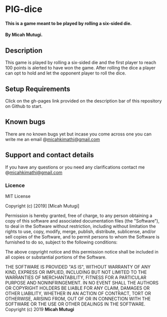 # PIG-dice
#### This is a game meant to be played by rolling a six-sided die.
#### By Micah Mutugi.
## Description
This game is played by rolling a six-sided die and the first player to reach 100 points is alerted to have won the game. After rolling the dice a player can opt to hold and let the opponent player to roll the dice.
## Setup Requirements
Click on the gh-pages link provided on the description bar of this repository on Github to start.
## Known bugs
There are no known bugs yet but incase you come across one you can write me an email @micahkimathi@gmail.com
## Support and contact details
If you have any questions or you need any clarifications contact me @micahkimathi@gmail.com
### Licence
MIT License

Copyright (c) [2019] [Micah Mutugi]

Permission is hereby granted, free of charge, to any person obtaining a copy
of this software and associated documentation files (the "Software"), to deal
in the Software without restriction, including without limitation the rights
to use, copy, modify, merge, publish, distribute, sublicense, and/or sell
copies of the Software, and to permit persons to whom the Software is
furnished to do so, subject to the following conditions:

The above copyright notice and this permission notice shall be included in all
copies or substantial portions of the Software.

THE SOFTWARE IS PROVIDED "AS IS", WITHOUT WARRANTY OF ANY KIND, EXPRESS OR
IMPLIED, INCLUDING BUT NOT LIMITED TO THE WARRANTIES OF MERCHANTABILITY,
FITNESS FOR A PARTICULAR PURPOSE AND NONINFRINGEMENT. IN NO EVENT SHALL THE
AUTHORS OR COPYRIGHT HOLDERS BE LIABLE FOR ANY CLAIM, DAMAGES OR OTHER
LIABILITY, WHETHER IN AN ACTION OF CONTRACT, TORT OR OTHERWISE, ARISING FROM,
OUT OF OR IN CONNECTION WITH THE SOFTWARE OR THE USE OR OTHER DEALINGS IN THE
SOFTWARE.
Copyright (c) 2019 **Micah Mutugi**
